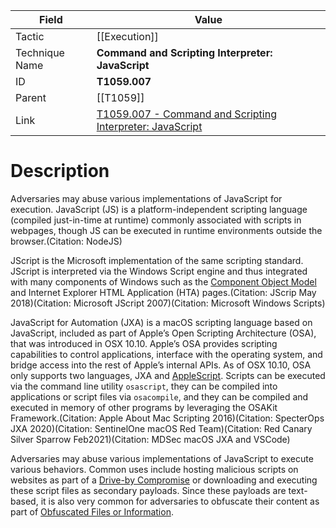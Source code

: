 
|Field|Value|
|---|---|
|Tactic|[[Execution]]|
|Technique Name|**Command and Scripting Interpreter: JavaScript**|
|ID|**T1059.007**|
|Parent|[[T1059]]|
|Link|[T1059.007 - Command and Scripting Interpreter: JavaScript](https://attack.mitre.org/techniques/T1059/007)|

# Description

Adversaries may abuse various implementations of JavaScript for execution. JavaScript (JS) is a platform-independent scripting language (compiled just-in-time at runtime) commonly associated with scripts in webpages, though JS can be executed in runtime environments outside the browser.(Citation: NodeJS)

JScript is the Microsoft implementation of the same scripting standard. JScript is interpreted via the Windows Script engine and thus integrated with many components of Windows such as the [Component Object Model](https://attack.mitre.org/techniques/T1559/001) and Internet Explorer HTML Application (HTA) pages.(Citation: JScrip May 2018)(Citation: Microsoft JScript 2007)(Citation: Microsoft Windows Scripts)

JavaScript for Automation (JXA) is a macOS scripting language based on JavaScript, included as part of Apple’s Open Scripting Architecture (OSA), that was introduced in OSX 10.10. Apple’s OSA provides scripting capabilities to control applications, interface with the operating system, and bridge access into the rest of Apple’s internal APIs. As of OSX 10.10, OSA only supports two languages, JXA and [AppleScript](https://attack.mitre.org/techniques/T1059/002). Scripts can be executed via the command line utility <code>osascript</code>, they can be compiled into applications or script files via <code>osacompile</code>, and they can be compiled and executed in memory of other programs by leveraging the OSAKit Framework.(Citation: Apple About Mac Scripting 2016)(Citation: SpecterOps JXA 2020)(Citation: SentinelOne macOS Red Team)(Citation: Red Canary Silver Sparrow Feb2021)(Citation: MDSec macOS JXA and VSCode)

Adversaries may abuse various implementations of JavaScript to execute various behaviors. Common uses include hosting malicious scripts on websites as part of a [Drive-by Compromise](https://attack.mitre.org/techniques/T1189) or downloading and executing these script files as secondary payloads. Since these payloads are text-based, it is also very common for adversaries to obfuscate their content as part of [Obfuscated Files or Information](https://attack.mitre.org/techniques/T1027).